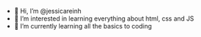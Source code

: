 - 👋 Hi, I’m @jessicareinh
- 👀 I’m interested in learning everything about html, css and JS
- 🌱 I’m currently learning all the basics to coding
  

<!---
jessicareinh/jessicareinh is a ✨ special ✨ repository because its `README.md` (this file) appears on your GitHub profile.
You can click the Preview link to take a look at your changes.
--->

